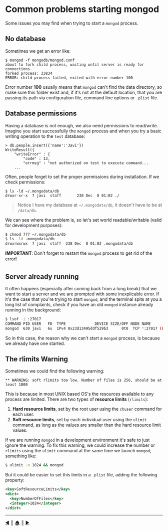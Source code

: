 # Common problems starting mongod
Some issues you may find when trying to start a `mongod` process.

## No database
Sometimes we get an error like:

```
$ mongod -f mongodb/mongod.conf
about to fork child process, waiting until server is ready for connections.
forked process: 33834
ERROR: child process failed, exited with error number 100
```

Error number **100** usually means that `mongod` can't find the data directory, so make sure this folder exist and, if it's not at the default location, that you are passing its path via configuration file, command line options or `.plist` file.

## Database permissions
Having a database is not enough, we also need permissions to read/write. Imagine you start successfully the `mongod` process and when you try a basic writing operation to the `test` database:

```
> db.people.insert({'name':'Javi'})
WriteResult({
	"writeError" : {
		"code" : 13,
		"errmsg" : "not authorized on test to execute command...
    ...
```

Often, people forget to set the proper permissions during installation. If we check permissions:
```
$ ls -ld ~/.mongodata/db
drwxr-xr-x  7 javi  staff       238 Dec  8 01:02 ./
```

> Notice I have my database at `~/.mongodata/db`, it doesn't have to be at `/data/db`.

We can see where the problem is, so let's set world readable/writable (valid for development purposes):

```bash
$ chmod 777 ~/.mongodata/db
$ ls -ld .mongodata/db
drwxrwxrwx  7 javi  staff  238 Dec  8 01:02 .mongodata/db
```
**IMPORTANT**: Don't forget to restart the `mongod` process to get rid of the error:exclamation:

## Server already running
It often happens (especially after coming back from a long break) that we want to start a server and we are prompted with some inexplicable error. If it's the case that you're trying to start `mongod`, and the terminal spits at you a long list of complaints, check if you have an old `mongod` instance already running in the background:

```bash
$ lsof -i :27017
COMMAND PID USER   FD  TYPE             DEVICE SIZE/OFF NODE NAME
mongod  630 javi   6u  IPv4 0x23d13495ddf529b3      0t0  TCP *:27017 (LISTEN)
```

So in this case, the reason why we can't start a `mongod` process, is because we already have one started.

## The rlimits Warning
Sometimes we could find the following warning:

```
** WARNING: soft rlimits too low. Number of files is 256, should be at least 1000
```

This is because in most UNIX based OS's the resources available to any process are limited. There are two types of **resource limits** (`rlimits`):

1. **Hard resource limits**, set by the root user using the `chuser` command for each user.
2. **Soft resource limits**, set by each individual user using the `ulimit` command, as long as the values are smaller than the hard resource limit values.

If we are running `mongod` in a development environment it's safe to just ignore the warning. To fix this warning, we could increase the number or `rlimits` using the `ulimit` command at the same time we launch `mongod`, something like:

```bash
$ ulimit -n 1024 && mongod
```

But it could be easier to set this limits in a `.plist` file, adding the following property:
```xml
<key>SoftResourceLimits</key>
<dict>
  <key>NumberOfFiles</key>
  <integer>1024</integer>
</dict>
```

---
[:arrow_backward:][back] ║ [:house:][home] ║ [:arrow_forward:][next]

<!-- navigation -->
[home]: ../README.md
[back]: starting_mongod.md
[next]: configuration.md

<!-- links -->
[1]: https://www.mongodb.org/
